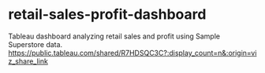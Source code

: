 # retail-sales-profit-dashboard
Tableau dashboard analyzing retail sales and profit using Sample Superstore data.
https://public.tableau.com/shared/R7HDSQC3C?:display_count=n&:origin=viz_share_link
